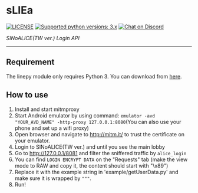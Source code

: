 # sLIEa
[![LICENSE](https://img.shields.io/badge/license-BSD%203%20Clause-blue.svg "LICENSE")](https://github.com/fadhiilrachman/line-py/blob/master/LICENSE) [![Supported python versions: 3.x](https://img.shields.io/badge/python-3.x-green.svg "Supported python versions: 3.x")](https://www.python.org/downloads/) [![Chat on Discord](https://discordapp.com/api/guilds/466066749440393216/widget.png "Chat on Discord")](https://discord.gg/9dfectq)

*SINoALICE(TW ver.) Login API*

----

## Requirement

The linepy module only requires Python 3. You can download from [here](https://www.python.org/downloads/). 

## How to use
1. Install and start mitmproxy
2. Start Android emulator by using command: ```emulator -avd "YOUR_AVD_NAME" -http-proxy 127.0.0.1:8080```(You can also use your phone and set up a wifi proxy)
3. Open browser and navigate to http://mitm.it/ to trust the certificate on your emulator.
4. Login to SINoALICE(TW ver.) and until you see the main lobby
5. Go to http://127.0.0.1/8081 and filter the sniffered traffic by ```alice_login```
6. You can find `LOGIN ENCRYPT DATA` on the "Requests" tab (make the view mode to RAW and copy it, the content should start with "\x89")
8. Replace it with the example string in 'example/getUserData.py' and make sure it is wrapped by `"""`.
9. Run!